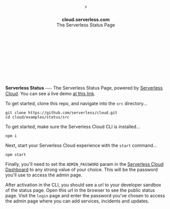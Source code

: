 <br>
<br>
<br>
<br>
<br>
<br>
<br>
<p align="center">
⚡️
<br>
<br>
<b>cloud.serverless.com</b>
<br>
The Serverless Status Page
</p>
  
<br>
<br>
<br>
<br>
<br>
<br>
<br>
<br>
<br>

**Serverless Status** ⎯⎯⎯ The Serverless Status Page, powered by [Serverless Cloud](https://serverless.com/cloud). You can see a live demo [at this link](https://magical-package-m2777.cloud.serverless.com/).

To get started, clone this repo, and navigate into the `src` directory...

```
git clone https://github.com/serverless/cloud.git
cd cloud/examples/status/src
```

To get started, make sure the Serverless Cloud CLI is installed...

```
npm i 
```

Next, start your Serverless Cloud experience with the `start` command...

```
npm start
```

Finally, you'll need to set the `ADMIN_PASSWORD` param in the [Serverless Cloud Dashboard](https://cloud.serverless.com) to any strong value of your choice. This will be the password you'll use to access the admin page.

After activation in the CLI, you should see a url to your developer sandbox of the status page. Open this url in the browser to see the public status page. Visit the `login` page and enter the password you've chosen to access the admin page where you can add services, incidents and updates.
